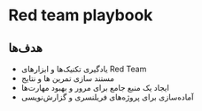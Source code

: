 # Red team playbook
## هدف‌ها
- یادگیری تکنیک‌ها و ابزارهای Red Team 
- مستند سازی تمرین ها و نتایج
- ایجاد یک منبع جامع برای مرور و بهبود مهارت‌ها 
- آماده‌سازی برای پروژه‌های فریلنسری و گزارش‌نویسی 
